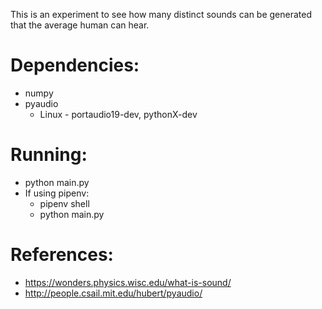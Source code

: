 This is an experiment to see how many distinct sounds can be generated that the average human can hear.

# Dependencies:
* numpy
* pyaudio
  * Linux - portaudio19-dev, pythonX-dev

# Running:
* python main.py
* If using pipenv:
  * pipenv shell
  * python main.py

# References:
* https://wonders.physics.wisc.edu/what-is-sound/
* http://people.csail.mit.edu/hubert/pyaudio/